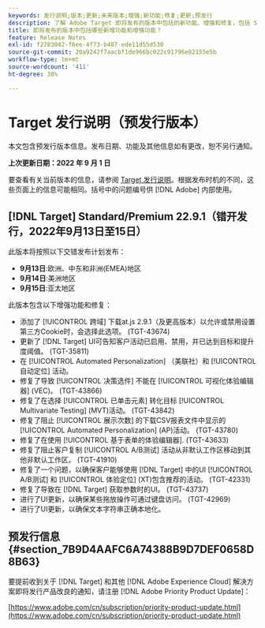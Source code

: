 ```yaml
---
keywords: 发行说明;版本;更新;未来版本;增强;新功能;修复;更新;预发行
description: 了解 Adobe Target 即将发布的版本中包括的新功能、增强和修复，包括 SDK、API 和 JavaScript 库。
title: 即将发布的版本中包括哪些新增功能和增强功能？
feature: Release Notes
exl-id: f2783042-f6ee-4f73-b487-ede11d55d530
source-git-commit: 20a9242f7aacbf1de966bc022c91796e82155e5b
workflow-type: tm+mt
source-wordcount: '411'
ht-degree: 38%

---
```


# Target 发行说明（预发行版本）

本文包含预发行版本信息。发布日期、功能及其他信息如有更改，恕不另行通知。

**上次更新日期：2022 年 9 月 1 日**

要查看有关当前版本的信息，请参阅 [Target 发行说明](release-notes.md)。根据发布时机的不同，这些页面上的信息可能相同。括号中的问题编号供 [!DNL Adobe] 内部使用。

## [!DNL Target] Standard/Premium 22.9.1（错开发行，2022年9月13日至15日）

此版本将按照以下交错发布计划发布：

* **9月13日**:欧洲、中东和非洲(EMEA)地区
* **9月14日**:美洲地区
* **9月15日**:亚太地区

此版本包含以下增强功能和修复：

* 添加了 [!UICONTROL 跨域] 下载at.js 2.9.1（及更高版本）以允许或禁用设置第三方Cookie时，会选择此选项。 (TGT-43674)
* 更新了 [!DNL Target] UI可告知客户活动已启用、禁用，并已达到目标和提升度阈值。 (TGT-35811)
* 在 [!UICONTROL Automated Personalization] （美联社）和 [!UICONTROL 自动定位] 活动。
* 修复了导致 [!UICONTROL 决策选件] 不能在 [!UICONTROL 可视化体验编辑器] (VEC)。 (TGT-43866)
* 修复了在选择 [!UICONTROL 已单击元素] 转化目标 [!UICONTROL Multivariate Testing] (MVT)活动。 (TGT-43842)
* 修复了阻止 [!UICONTROL 展示次数] 的下载CSV报表文件中显示的 [!UICONTROL Automated Personalization] (AP)活动。 (TGT-43780)
* 修复了在使用 [!UICONTROL 基于表单的体验编辑器]. (TGT-43633)
* 修复了阻止客户复制 [!UICONTROL A/B测试] 活动从非默认工作区移动到其他非默认工作区。 (TGT-41910)
* 修复了一个问题，以确保客户能够使用 [!DNL Target] 中的UI [!UICONTROL A/B测试] 和 [!UICONTROL 体验定位] (XT)包含推荐的活动。 (TGT-42331)
* 修复了导致在 [!DNL Target] 获取参数时的UI。 (TGT-43737)
* 进行了UI更新，以确保某些拖放操作可通过键盘访问。 (TGT-42969)
* 进行了UI更新，以确保文本字符串正确本地化。

## 预发行信息 {#section_7B9D4AAFC6A74388B9D7DEF0658D8B63}

要提前收到关于 [!DNL Target] 和其他 [!DNL Adobe Experience Cloud] 解决方案即将发行产品改良的通知，请注册 [!DNL Adobe Priority Product Update]：

[https://www.adobe.com/cn/subscription/priority-product-update.html](https://www.adobe.com/cn/subscription/priority-product-update.html)
